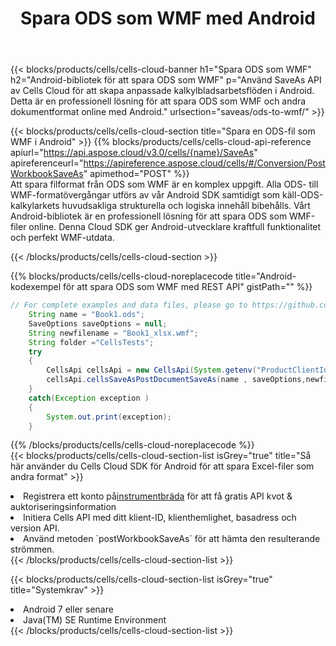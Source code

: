 ﻿---
title:  Spara ODS som WMF med Android
description:  Använder Aspose.Cells Cloud SDK för Android för att spara ODS-formatfil som WMF-formatfil.
kwords: Excel, Save ODS as WMF, REST, Android
howto: How to save ODS as WMF using Aspose.Cells Cloud Android library.
---
{{< blocks/products/cells/cells-cloud-banner h1="Spara ODS som WMF" h2="Android-bibliotek för att spara ODS som WMF" p="Använd SaveAs API av Cells Cloud för att skapa anpassade kalkylbladsarbetsflöden i Android. Detta är en professionell lösning för att spara ODS som WMF och andra dokumentformat online med Android." urlsection="saveas/ods-to-wmf/" >}}

{{< blocks/products/cells/cells-cloud-section title="Spara en ODS-fil som WMF i Android" >}}
{{% blocks/products/cells/cells-cloud-api-reference apiurl="https://api.aspose.cloud/v3.0/cells/{name}/SaveAs" apireferenceurl="https://apireference.aspose.cloud/cells/#/Conversion/PostWorkbookSaveAs" apimethod="POST" %}}
<br/>
Att spara filformat från ODS som WMF är en komplex uppgift. Alla ODS- till WMF-formatövergångar utförs av vår Android SDK samtidigt som käll-ODS-kalkylarkets huvudsakliga strukturella och logiska innehåll bibehålls. Vårt Android-bibliotek är en professionell lösning för att spara ODS som WMF-filer online. Denna Cloud SDK ger Android-utvecklare kraftfull funktionalitet och perfekt WMF-utdata.

{{< /blocks/products/cells/cells-cloud-section >}}

{{% blocks/products/cells/cells-cloud-noreplacecode title="Android-kodexempel för att spara ODS som WMF med REST API" gistPath="" %}}
  
```java
// For complete examples and data files, please go to https://github.com/aspose-cells-cloud/aspose-cells-cloud-android/
    String name = "Book1.ods";
    SaveOptions saveOptions = null;
    String newfilename = "Book1_xlsx.wmf";
    String folder ="CellsTests";
    try
    {
        CellsApi cellsApi = new CellsApi(System.getenv("ProductClientId"), System.getenv("ProductClientSecret"));
        cellsApi.cellsSaveAsPostDocumentSaveAs(name , saveOptions,newfilename,false,false,folder,null,null,null,true);                       
    }
    catch(Exception exception )
    {
        System.out.print(exception);
    }
```
  
{{% /blocks/products/cells/cells-cloud-noreplacecode %}}
<br/>
{{< blocks/products/cells/cells-cloud-section-list isGrey="true" title="Så här använder du Cells Cloud SDK för Android för att spara Excel-filer som andra format" >}}
<li> Registrera ett konto på<a href="https://dashboard.aspose.cloud/">instrumentbräda</a> för att få gratis API kvot & auktoriseringsinformation</li>
<li>Initiera Cells API med ditt klient-ID, klienthemlighet, basadress och version API.</li>
<li>Använd metoden `postWorkbookSaveAs` för att hämta den resulterande strömmen.</li>
{{< /blocks/products/cells/cells-cloud-section-list >}}

{{< blocks/products/cells/cells-cloud-section-list isGrey="true" title="Systemkrav" >}}
<li>Android 7 eller senare</li>
<li>Java(TM) SE Runtime Environment</li>
{{< /blocks/products/cells/cells-cloud-section-list >}}
